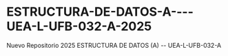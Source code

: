 # ESTRUCTURA-DE-DATOS-A----UEA-L-UFB-032-A-2025
Nuevo Repositorio 2025 ESTRUCTURA DE DATOS (A) -- UEA-L-UFB-032-A

